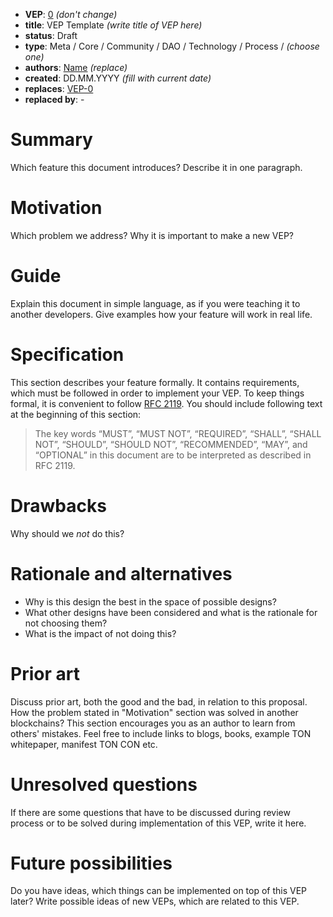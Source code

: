 - **VEP**: [0](https://github.com/Vabadu-DAO/VEPs/pull/0) *(don't change)*
- **title**: VEP Template *(write title of VEP here)*
- **status**: Draft
- **type**: Meta / Core / Community / DAO / Technology / Process /  *(choose one)*
- **authors**: [Name](https://github.com/link) *(replace)*
- **created**: DD.MM.YYYY *(fill with current date)*
- **replaces**: [VEP-0](https://github.com/Vabadu-DAO/VEPs/blob/master/0000-template.md)
- **replaced by**: -

# Summary

Which feature this document introduces? Describe it in one paragraph.

# Motivation

Which problem we address? Why it is important to make a new VEP?

# Guide

Explain this document in simple language, as if you were teaching it to another developers. Give examples how your feature will work in real life.

# Specification

This section describes your feature formally. It contains requirements, which must be followed in order to implement your VEP. To keep things formal, it is convenient to follow [RFC 2119](https://www.ietf.org/rfc/rfc2119.txt). You should include following text at the beginning of this section:

> The key words “MUST”, “MUST NOT”, “REQUIRED”, “SHALL”, “SHALL NOT”, “SHOULD”, “SHOULD NOT”, “RECOMMENDED”, “MAY”, and “OPTIONAL” in this document are to be interpreted as described in RFC 2119.

# Drawbacks

Why should we *not* do this?

# Rationale and alternatives

- Why is this design the best in the space of possible designs?
- What other designs have been considered and what is the rationale for not choosing them?
- What is the impact of not doing this?

# Prior art

Discuss prior art, both the good and the bad, in relation to this proposal. How the problem stated in "Motivation" section was solved in another blockchains? This section encourages you as an author to learn from others' mistakes. Feel free to include links to blogs, books, example TON whitepaper, manifest TON CON etc.

# Unresolved questions

If there are some questions that have to be discussed during review process or to be solved during implementation of this VEP, write it here.

# Future possibilities

Do you have ideas, which things can be implemented on top of this VEP later? Write possible ideas of new VEPs, which are related to this VEP.
